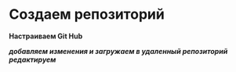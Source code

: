 # Создаем репозиторий

**Настраиваем Git Hub**

***добавляем изменения и загружаем в удаленный репозиторий***
***редактируем***
